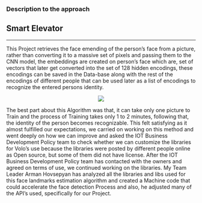 ### Description to the approach
 
## Smart Elevator
------



This Project retrieves the face emending of the person’s face from a picture,
rather than converting it to a massive set of pixels and passing them to the CNN model,
the embeddings are created on person’s face which are, set of vectors that later
get converted into the set of 128 hidden encodings, these encodings can be saved
in the Data-base along with the rest of the encodings of different people that can
be used later as a list of encodings to recognize the entered persons identity.
<p align="center"><img src = "images/formula1.PNG" ></p>

The best part about this Algorithm was that, it can
take only one picture to Train and the process of Training takes only 1 to 2
minutes, following that, the identity of the person becomes recognizable. This felt
satisfying as it almost fulfilled our expectations, we carried on working on this
method and went deeply on how we can improve and asked the IOT Business
Development Policy team to check whether we can customize the libraries for
Volo’s use because the libraries were posted by different people online as Open
source, but some of them did not have license. After the IOT Business
Development Policy team has contacted with the owners and agreed on terms of
use, we continued working on the libraries. My Team Leader Arman Hovsepyan
has analyzed all the libraries and libs used for this face landmarks estimation
algorithm and created a Machine code that could accelerate the face detection
Process and also, he adjusted many of the API’s used, specifically for our Project.
